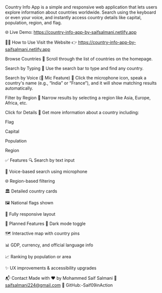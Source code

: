 Country Info App is a simple and responsive web application that lets users explore information about countries worldwide. Search using the keyboard or even your voice, and instantly access country details like capital, population, region, and flag.

🌐 Live Demo: https://country-info-app-by-saifsalmani.netlify.app

🚶‍♂️ How to Use
Visit the Website
👉 https://country-info-app-by-saifsalmani.netlify.app

Browse Countries
🔹 Scroll through the list of countries on the homepage.

Search by Typing
🔹 Use the search bar to type and find any country.

Search by Voice (🎤 Mic Feature)
🔹 Click the microphone icon, speak a country's name (e.g., “India” or “France”), and it will show matching results automatically.

Filter by Region
🔹 Narrow results by selecting a region like Asia, Europe, Africa, etc.

Click for Details
🔹 Get more information about a country including:

Flag

Capital

Population

Region

✅ Features
🔍 Search by text input

🎤 Voice-based search using microphone

🌐 Region-based filtering

🏛️ Detailed country cards

🖼️ National flags shown

📱 Fully responsive layout

🚀 Planned Features
🌙 Dark mode toggle

🗺️ Interactive map with country pins

📊 GDP, currency, and official language info

📈 Ranking by population or area

✨ UX improvements & accessibility upgrades



📬 Contact
Made with ❤️ by Mohammed Saif Salmani
📧 saifsalmani224@gmail.com
🔗 GitHub:-Saif09inAction

